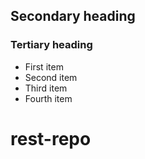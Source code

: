 ## Secondary heading
### Tertiary heading

* First item
* Second item
* Third item
* Fourth item


rest-repo
=========
